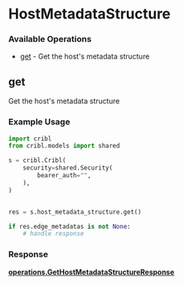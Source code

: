 # HostMetadataStructure

### Available Operations

* [get](#get) - Get the host's metadata structure

## get

Get the host's metadata structure

### Example Usage

```python
import cribl
from cribl.models import shared

s = cribl.Cribl(
    security=shared.Security(
        bearer_auth="",
    ),
)


res = s.host_metadata_structure.get()

if res.edge_metadatas is not None:
    # handle response
```


### Response

**[operations.GetHostMetadataStructureResponse](../../models/operations/gethostmetadatastructureresponse.md)**

